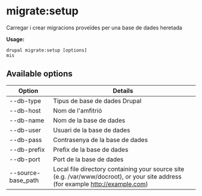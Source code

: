 # migrate:setup
Carregar i crear migracions proveïdes per una base de dades heretada

**Usage:**
```
drupal migrate:setup [options]
mis
```

## Available options
Option | Details
-------|-------------
--db-type | Tipus de base de dades Drupal
--db-host | Nom de l'amfitrió
--db-name | Nom de la base de dades
--db-user | Usuari de la base de dades
--db-pass | Contrasenya de la base de dades
--db-prefix | Prefix de la base de dades
--db-port | Port de la base de dades
--source-base_path | Local file directory containing your source site (e.g. /var/www/docroot), or your site address (for example http://example.com)
